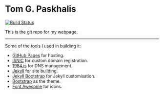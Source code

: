 # Tom G. Paskhalis

[![Build Status](https://travis-ci.org/tpaskhalis/tpaskhalis.github.io.png?branch=master)](https://travis-ci.org/tpaskhalis/tpaskhalis.github.io)

This is the git repo for my webpage.

---

Some of the tools I used in building it:
* [GitHub Pages](http://pages.github.com/) for hosting.
* [ISNIC](https://www.isnic.is/en/) for custom domain registration.
* [1984.is](https://www.1984.is) for DNS management.
* [Jekyll](https://jekyllrb.com) for site building.
* [Jekyll Bootstrap](http://jekyllbootstrap.com/) for Jekyll customisation.
* [Bootstrap](http://getbootstrap.com/) as the theme.
* [Font Awesome](http://fontawesome.io/) for icons.

